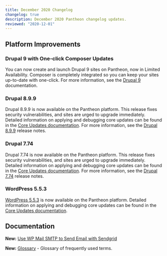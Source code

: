 ```yaml
---
title: December 2020 Changelog
changelog: true
description: December 2020 Pantheon changelog updates.
reviewed: "2020-12-01"
---
```


## Platform Improvements

### Drupal 9 with One-click Composer Updates

You can now create and launch Drupal 9 sites on Pantheon, now in Limited Availability. Composer is completely integrated so you can keep your sites up-to-date with one-click. For more information, see the [Drupal 9](/drupal-9) documentation.

<!-- excerpt -->

### Drupal 8.9.9

Drupal 8.9.9 is now available on the Pantheon platform. This release fixes security vulnerabilities, and sites are urged to upgrade immediately. Detailed information on applying and debugging core updates can be found in the [Core Updates documentation](/core-updates). For more information, see the [Drupal 8.9.9](https://www.drupal.org/project/drupal/releases/8.9.9) release notes.

### Drupal 7.74

Drupal 7.74 is now available on the Pantheon platform. This release fixes security vulnerabilities, and sites are urged to upgrade immediately. Detailed information on applying and debugging core updates can be found in the [Core Updates documentation](/core-updates). For more information, see the [Drupal 7.74](https://www.drupal.org/project/drupal/releases/7.74) release notes.

### WordPress 5.5.3

[WordPress 5.5.3](https://wordpress.org/news/2020/10/wordpress-5-5-3-maintenance-release/) is now available on the Pantheon platform. Detailed information on applying and debugging core updates can be found in the [Core Updates documentation](/core-updates).

## Documentation

**New:**  [Use WP Mail SMTP to Send Email with Sendgrid](/guides/wordpress-configurations/sendgrid-wordpress-wp-mail-smtp)

**New:** [Glossary](/glossary) - Glossary of frequently used terms.
